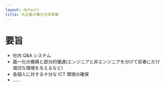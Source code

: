 ```yaml
---
layout: default
title: 大企業の働き方改革案
---
```


# 要旨
- 社内 Q&A システム
- 画一化の撤廃と部分的優遇(エンジニアと非エンジニアを分けて前者にだけ潤沢な環境を与えるなど)
- 各個人に対する十分な ICT 環境の確保
- ……

